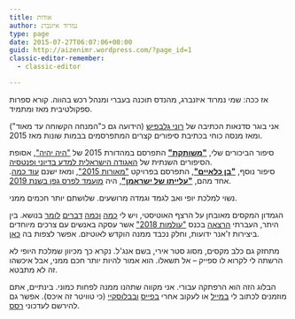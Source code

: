 ```yaml
---
title: אודות
author: נמרוד איזנברג
type: page
date: 2015-07-27T06:07:06+00:00
guid: http://aizenimr.wordpress.com/?page_id=1
classic-editor-remember:
  - classic-editor

---
```

אז ככה: שמי נמרוד איזנברג, מהנדס תוכנה בעברי ומנהל רכש בהווה. קורא ספרות ספקולטיבית מאז ומתמיד.

אני בוגר סדנאות הכתיבה של [רוני גלבפיש](https://gelbfish.com/) (הידועה גם כ"המנחה הקשוחה עד מאוד") ומאז מנסה כוחי בכתיבת סיפורים קצרים המתפרסמים בבמות שונות מאז 2015.  

סיפור הביכורים שלי, **["משותקת"](https://aizenimr.com/2015/09/07/%d7%9e%d7%a9%d7%95%d7%aa%d7%a7%d7%aa-%d7%a1%d7%99%d7%a4%d7%95%d7%a8/)** התפרסם במהדורת 2015 של ["היה יהיה"](http://annual.sf-f.org.il/), אסופת הסיפורים השנתית של [האגודה הישראלית למדע בדיוני ופנטסיה](http://www.sf-f.org.il/).  
סיפור נוסף, **["בן כלאיים"](https://aizenimr.com/2015/12/02/%d7%91%d7%9f-%d7%9b%d7%9c%d7%90%d7%99%d7%99%d7%9d-%d7%a1%d7%99%d7%a4%d7%95%d7%a8/)**, התפרסם בפרויקט ["מאורות 2015"](https://meorot.sf-f.org.il/2015/index-9.html), ומאז ישנם [עוד כמה](https://aizenimr.com/%d7%a1%d7%99%d7%a4%d7%95%d7%a8%d7%99%d7%9d/). אחד מהם, **["עלייתו של ישראמן"](https://aizenimr.com/2019/08/08/%d7%a2%d7%9c%d7%99%d7%99%d7%aa%d7%95-%d7%a9%d7%9c-%d7%99%d7%a9%d7%a8%d7%90%d7%9e%d7%9f-%d7%a1%d7%99%d7%a4%d7%95%d7%a8/)**, היה [מועמד לפרס גפן בשנת 2019](http://geffen.sf-f.org.il/?p=1761).  

נשוי למלכת יופי ואב לגמד וגמדה מרושעים. שלושתם יותר חכמים ממני.

הגמדון המקסים מאובחן על הרצף האוטיסטי, ויש לי [כמה](https://aizenimr.com/2015/08/15/%d7%aa%d7%95%d7%9d-%d7%a1%d7%99%d7%a4%d7%95%d7%a8-2/) [וכמה](https://aizenimr.com/2015/08/20/%d7%9e%d7%99%d7%9c%d7%95%d7%9f-%d7%94%d7%a1%d7%a4%d7%a7%d7%98%d7%a8%d7%95%d7%9d-%d7%94%d7%92%d7%93%d7%95%d7%9c/) [דברים](https://aizenimr.com/2016/10/11/%d7%99%d7%a9%d7%a8%d7%90-%d7%a1%d7%a4%d7%a7%d7%98%d7%a8%d7%95%d7%9d/) [לומר](https://aizenimr.com/2015/09/25/%d7%9e%d7%94-%d7%92%d7%95%d7%a8%d7%9d-%d7%9c%d7%96%d7%94/) בנושא. בין היתר, העברתי [הרצאה](https://aizenimr.com/2018/03/10/%d7%a2%d7%9c-%d7%9b%d7%a0%d7%a1%d7%99%d7%9d-%d7%95%d7%93%d7%91%d7%a8%d7%99%d7%9d-%d7%a9%d7%91%d7%95%d7%a8%d7%99%d7%9d/) בכנס ["עולמות 2018"](https://aizenimr.com/2018/04/07/%d7%a8%d7%a1%d7%99%d7%a1%d7%99%d7%9d-%d7%9e%d7%a2%d7%95%d7%9c%d7%9e%d7%95%d7%aa-2018/) אשר עסקה באנשים עם צרכים מיוחדים ביצירות ז'אנר ידועות, וחלק נכבד ממנה הוקדש לאוטיזם. אפשר לצפות בה [כאן](http://www.scifi.org.il/vod/video/%d7%a0%d7%9b%d7%99%d7%9d-%d7%9e%d7%95%d7%96%d7%a8%d7%99%d7%9d-%d7%95%d7%93%d7%91%d7%a8%d7%99%d7%9d-%d7%a9%d7%91%d7%95%d7%a8%d7%99%d7%9d/).  

מתחזק גם כלב מקסים, מסוג סטר אירי, בשם אנג'ל. נקרא כך מכיוון שמלכת היופי לא הרשתה לי לקרוא לו ספייק – אל תשאלו. הוא אמור להיות יותר חכם ממני, אבל איכשהו זה לא מתבטא.

הבלוג הזה הוא הרפתקה עבורי. אני מקווה שתהנו ממנה לפחות כמוני. בינתיים, אתם מוזמנים לכתוב לי [במייל](mailto:aizenimr@gmail.com) או לעקוב אחרי [בפייס](http://facebook.com/aizenimr) [ובבלוסקיי](https://bsky.app/profile/aizenimr.com) (כי טוויטר זה איכס). אפשר גם להירשם לעדכוני [רסס](https://aizenimr.com/rss.xml).